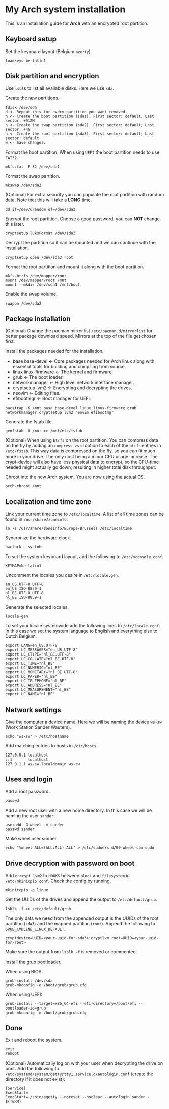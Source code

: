 # My Arch system installation

This is an installation guide for **Arch** with an encrypted root partition.

## Keyboard setup

Set the keyboard layout (Belgium `azerty`).

```
loadkeys be-latin1
```

## Disk partition and encryption

Use `lsblk` to list all available disks. Here we use `sda`.

Create the new partitions.

```
fdisk /dev/sda
d <- Repeat this for every partition you want removed.
n <- Create the boot partition (sda1). First sector: default; Last sector: +512M
n <- Create the swap partition (sda2). First sector: default; Last sector: +4G
n <- Create the root partition (sda3). First sector: default; Last sector: default
w <- Save changes.
```

Format the boot partition. When using `UEFI` the boot partition needs to use `FAT32`.

```
mkfs.fat -F 32 /dev/sda1
```

Format the swap partition.

```
mkswap /dev/sda2
```

(Optional) For extra security you can populate the root partition with random data.
Note that this will take a **LONG** time.

```
dd if=/dev/urandom of=/dev/sda3
```

Encrypt the root partition. Choose a good password, you can **NOT** change this later.

```
cryptsetup luksFormat /dev/sda3
```

Decrypt the partition so it can be mounted and we can continue with the installation.

```
cryptsetup open /dev/sda3 root
```

Format the root partition and mount it along with the boot partition.

```
mkfs.btrfs /dev/mapper/root
mount /dev/mapper/root /mnt
mount --mkdir /dev/sda1 /mnt/boot
```

Enable the swap volume.

```
swapon /dev/sda2
```

## Package installation

(Optional) Change the pacman mirror list `/etc/pacman.d/mirrorlist` for better package download speed.
Mirrors at the top of the file get chosen first.

Install the packages needed for the installation.

- base base-devel <- Core packages needed for Arch linux along with essential tools for building and compiling from source.
- linux linux-firmware <- The kernel and firmware.
- grub <- The boot loader.
- networkmanager <- High level network interface manager.
- cryptsetup lvm2 <- Encrypting and decrypting the drives.
- neovim <- Editing files.
- efibootmgr <- Boot manager for UEFI.

```
pacstrap -K /mnt base base-devel linux linux-firmware grub networkmanager cryptsetup lvm2 neovim efibootmgr
```

Generate the fstab file.

```
genfstab -U /mnt >> /mnt/etc/fstab
```

(Optional) When using `btrfs` on the root partition.
You can compress data on the fly by adding an `compress-zstd` option to each of the `btrfs` entries in `/etc/fstab`.
This way data is compressed on the fly, so you can fit much more in your drive.
The only cost being a minor CPU usage increase.
The crypt-device will also have less physical data to encrypt, so the CPU-time needed might actually go down, resulting in higher total disk throughput.

Chroot into the new Arch system. You are now using the actual OS.

```
arch-chroot /mnt
```

## Localization and time zone

Link your current time zone to `/etc/localtime`.
A list of all time zones can be found in `/usr/share/zoneinfo`.

```
ln -s /usr/share/zoneinfo/Europe/Brussels /etc/localtime
```

Syncronize the hardware clock.

```
hwclock --systohc
```

To set the system keyboard layout, add the following to `/etc/vconsole.conf`.

```
KEYMAP=be-latin1
```

Uncomment the locales you desire in `/etc/locale.gen`.

```
en_US.UTF-8 UTF-8
en_US ISO-8859-1
nl_BE.UTF-8 UTF-8
nl_BE ISO-8859-1
```

Generate the selected locales.

```
locale-gen
```

To set your locale systemwide add the following lines to `/etc/locale.conf`.
In this case we set the system language to English and everything else to Dutch Belgium.

```
export LANG=en_US.UTF-8
export LC_MESSAGES="en_US.UTF-8"
export LC_CTYPE="nl_BE.UTF-8"
export LC_COLLATE="nl_BE.UTF-8"
export LC_TIME="nl_BE"
export LC_NUMERIC="nl_BE"
export LC_MONETARY="nl_BE.UTF-8"
export LC_PAPER="nl_BE"
export LC_TELEPHONE="nl_BE"
export LC_ADDRESS="nl_BE"
export LC_MEASUREMENT="nl_BE"
export LC_NAME="nl_BE"
```

## Network settings

Give the computer a device name.
Here we will be naming the device `ws-sw` (Work Station Sander Wauters).

```
echo "ws-sw" > /etc/hostname
```

Add matching entries to hosts in `/etc/hosts`.

```
127.0.0.1 localhost
::1       localhost
127.0.1.1 ws-sw.localdomain ws-sw
```

## Uses and login

Add a root password.

```
passwd
```

Add a new root user with a new home directory. In this case we will be naming the user `sander`.

```
useradd -G wheel -m sander
passwd sander
```

Make wheel user sudoer.

```
echo "%wheel ALL=(ALL:ALL) ALL" > /etc/sudoers.d/00-wheel-can-sudo
```

## Drive decryption with password on boot

Add `encrypt lvm2` to `HOOKS` between `block` and `filesystem` in `/etc/mkinicpio.conf`.
Check the config by running.

```
mkinitcpio -p linux
```

Get the UUIDs of the drives and append the output to `/etc/default/grub`.

```
lsblk -f >> /etc/default/grub
```

The only data we need from the appended output is the UUIDs of the root partition (`sda3`) and the mapped partition (`root`).
Append the following to `GRUB_CMDLINE_LINUX_DEFAULT`.

```
cryptdevice=UUID=<your-uuid-for-sda3>:cryptlvm root=UUID=<your-uuid-for-root>
```

Make sure the output from `lsblk -f` is removed or commented.

Install the grub bootloader.

When using BIOS:

```
grub-install /dev/sda
grub-mkconfig -o /boot/grub/grub.cfg
```

When using UEFI:

```
grub-install --target=x86_64-efi --efi-directory=/boot/efi --bootloader-id=grub
grub-mkconfig -o /boot/grub/grub.cfg
```

## Done

Exit and reboot the system.

```
exit
reboot
```

(Optional) Automatically log on with your user when decrypting the drive on boot.
Add the following to `/etc/systemd/system/getty@tty1.service.d/autologin.conf` (create the directory if it does not exist):

```
[Service]
ExecStart=
ExecStart=-/sbin/agetty --noreset --noclear --autologin sander - ${TERM}
```

